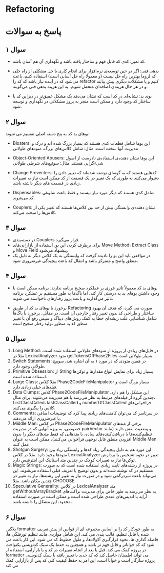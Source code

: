 # Refactoring

# پاسخ به سوالات

## سوال ۱
- کد تمیز: کدی که قابل فهم و ساختار یافته باشد و نگهداری آن هم آسان باشد.

- بدهی فنی: اگر در حین توسعه‌ی نرم‌افزار برای انجام کاری یا حل مشکلی از راه حلی که لزوما بهترین راه حل نیست (و معمولا راه حل آسانی است) استفاده کنیم، باعث می‌شود که در آینده نیاز باشد که کد را refactor کنیم و یا مشکلات دیگری پیش بیایند و در هر حال هزینه‌ی اضافه‌ای متحمل شویم. به این هزینه بدهی فنی می‌گویند.

- بوی بد: نشانه‌ای در کد است که نشان می‌دهد یک مشکل عمیق‌تر در دیزاین کد یا ساختار کد وجود دارد و ممکن است منجر به بروز مشکلاتی در نگهداری و توسعه شود.


## سوال ۲
بوهای بد کد به پنج دسته اصلی تقسیم می شوند:

- Bloaters: این بوها شامل قطعات کدی هستند که بسیار بزرگ شده اند و درک و مدیریت آنها سخت است. مثال: شامل کلاس‌های بزرگ، متودهای طولانی

- Object-Oriented Abusers: این بوها نشان دهنده‌ی استفاده‌ی نادرست از اصول شیءگرایی هستند. مثال: سوئیچ‌های شرطی طولانی

- Change Preventers: کدهایی هستند که به گونه‌ای نوشته شده‌اند که تغییر دادن را دشوار می‌کنند به طوری که یک تغییر در یک قسمت از کد ممکن است نیاز به تغییرات زیادی در قسمت های دیگر داشته باشد.

- Dispensables:  شامل کدی هستند که دیگر مورد نیاز نیستند و فقط باعث شلوغی کد می‌شوند.

- Couplers: نشان دهنده‌ی وابستگی بیش از حد بین کلاس‌ها هستند که تغییر یکی از کلاس‌ها را سخت می‌کند.


## سوال ۳
- در دسته‌بندی Couplers قرار می‌گیرد.
- برای برطرف کردن این بو، استفاده از بازآرایی‌های Move Method،  Extract Class و Move Field پیشنهاد می‌شود.
- در مواقعی باید این بو را نادیده گرفت که وابستگی به یک کلاس دیگر به دلیل یک منطق واضح و متمرکز باشد و انتقال کد باعث پیچیدگی غیرضروری شود.

## سوال ۴

- بوهای بد کد معمولاً تاثیر فوری بر عملکرد صحیح برنامه ندارند. برنامه ممکن است با وجود داشتن بوهای بد به درستی کار کند. اما باگ‌ها به طور مستقیم بر عملکرد برنامه تاثیر می‌گذارند و باعث بروز رفتارهای ناخواسته می شوند.

- برخورد با بوهای بد کد از طریق Refactoring صورت می گیرد، که هدف آن بهبود ساختار و طراحی کد بدون تغییر رفتار خارجی آن است. در مقابل، برخورد با باگ‌ها شامل شناسایی علت ریشه‌ای خطا به کمک روش‌های دیباگ و سپس رفع آن با تغییر منطق کد به منظور تولید رفتار صحیح است


## سوال ۵

1. Long Method: در فایل‌های زیادی از پروژه از متودهای طولانی استفاده شده است. مثلا در LexicalAnalyzer متود getTokensOfPhase2Files بسیار طولانی است.
2. Switch Statements: در همین متودی که در مورد ۱ به آن اشاره شد، سوییچ طولانی وجود دارد.
3. Primitive Obsession: از String بسیار زیاد برای نمایش انواع مقدارها و توکن‌ها استفاده شده است.
4. Large Class: مثلا کلاس Phase2CodeFileManipulator بسیار بزرگ است و فیلدهای خیلی زیادی دارد.
5. Data Clumps: کلاس Phase2CodeFileManipulator این مشکل را هم دارد. چندین گروه از فیلدهای مرتبط به نظر می‌رسد با هم مدیریت می‌شوند. برای مثال، firstClassCalled، lastClassCalled و numberOfClassCalled فراخوانی‌های کلاس را پیگیری می‌کنند.
6. Comments: در سرتاسر کد می‌توان کامنت‌های زیادی پیدا کرد که توضیحات اضافی یا غیرضروری ارائه می‌دهند.
7. Middle Man: در کلاس Phase2CodeFileManipulator برخی از متدهای خصوصی، به ویژه آنهایی که در مدیریت pairVector و وضعیت نقش دارند (مانند تنظیم‌کننده‌ها یا دریافت‌کننده‌های ساده، یا متدهایی که فقط متدهای دیگر را بدون افزودن منطق قابل توجهی فراخوانی می‌کنند)، ممکن است به عنوان Middle Men عمل کنند
8. Shotgun Surgery: این مورد هم به دلیل پیچیدگی زیاد کدها و وابستگی زیاد بین متودها وجود دارد. مثلا در کلاس LexicalAnalyzer تغییر در نحوه تشخیص یا پردازش توکن‌ها نیاز به تغییرات کوچک در چندین متد استاتیک این اینترفیس دارد.
9. Magic Strings: در پروژه از رشته‌های ثابت زیادی استفاده شده است که به صورت مستقیم در کد نوشته شده‌اند و بدون توضیح یا تعریف قبلی استفاده می‌شوند. این می‌تواند باعث سردرگمی شود و در صورت نیاز به تغییر این رشته‌ها، نیاز به تغییر در چندین مکان باشد. مثلا CHOOOSE
10. Speculative Generality: در کلاس LexicalAnalyzer  متد getWithoutArrayBracket به نظر می‌رسد به طور خاص برای مدیریت براکت‌های آرایه با اندیس‌های عددی طراحی شده است و ممکن است در صورت استفاده محدود، این مشکل را داشته باشد.



## سوال ۶
پلاگین formatter به طور خودکار کد را بر اساس مجموعه ای از قوانین از پیش تعریف شده یا قابل تنظیم، قالب بندی می کند. 
این شامل مواردی مانند تنظیم تورفتگی ها، فاصله گذاری ها، نحوه قرارگیری آکولادها، و طول خطوط کد می شود.
این کار باعث می شود که کد خواناتر و قابل فهم تر باشد و همچنین به حفظ یک سبک کدنویسی یکنواخت در پروژه کمک می کند.
 قبل یا بعد از انجام تغییرات در کد و یا بازآرایی، استفاده از formatter می تواند اطمینان حاصل کند که کد جدید یا تغییر یافته با سبک کدنویسی پروژه سازگار است و خوانا است.
این امر به حفظ کیفیت کلی کد پس از بازآرایی کمک می کند